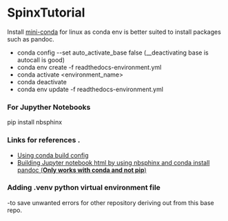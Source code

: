 # SpinxTutorial
Install [mini-conda](https://docs.conda.io/projects/conda/en/latest/user-guide/install/linux.html) for linux as conda env is better suited to install packages such as pandoc. 
- conda config --set auto_activate_base false (__deactivating base is autocall is good)
- conda env create -f readthedocs-environment.yml
- conda activate <environment_name>
- conda deactivate
- conda env update -f readthedocs-environment.yml
### For Jupyther Notebooks
pip install nbsphinx


### Links for references . 
- [Using conda build config](https://docs.readthedocs.io/en/stable/guides/conda.html)
- [ Building Jupyter notebook html by using nbsphinx and conda install pandoc (**Only works with conda and not pip**) ](https://jeanbilheux.pages.ornl.gov/post/convert_notebooks_to_html_pages/ )

### Adding .venv python virtual environment file 
-to save unwanted errors for other repository deriving out from this base repo. 
